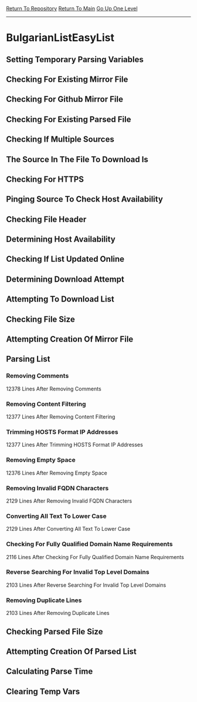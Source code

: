 [Return To Repository](https://github.com/deathbybandaid/piholeparser/)
[Return To Main](https://github.com/deathbybandaid/piholeparser/blob/master/RecentRunLogs/Mainlog.md)
[Go Up One Level](https://github.com/deathbybandaid/piholeparser/blob/master/RecentRunLogs/TopLevelScripts/30-Processing-Blacklists.md)
____________________________________
# BulgarianListEasyList
## Setting Temporary Parsing Variables
## Checking For Existing Mirror File
## Checking For Github Mirror File
## Checking For Existing Parsed File
## Checking If Multiple Sources
## The Source In The File To Download Is
## Checking For HTTPS
## Pinging Source To Check Host Availability
## Checking File Header
## Determining Host Availability
## Checking If List Updated Online
## Determining Download Attempt
## Attempting To Download List
## Checking File Size
## Attempting Creation Of Mirror File
## Parsing List
### Removing Comments
12378 Lines After Removing Comments
### Removing Content Filtering
12377 Lines After Removing Content Filtering
### Trimming HOSTS Format IP Addresses
12377 Lines After Trimming HOSTS Format IP Addresses
### Removing Empty Space
12376 Lines After Removing Empty Space
### Removing Invalid FQDN Characters
2129 Lines After Removing Invalid FQDN Characters
### Converting All Text To Lower Case
2129 Lines After Converting All Text To Lower Case
### Checking For Fully Qualified Domain Name Requirements
2116 Lines After Checking For Fully Qualified Domain Name Requirements
### Reverse Searching For Invalid Top Level Domains
2103 Lines After Reverse Searching For Invalid Top Level Domains
### Removing Duplicate Lines
2103 Lines After Removing Duplicate Lines
## Checking Parsed File Size
## Attempting Creation Of Parsed List
## Calculating Parse Time
## Clearing Temp Vars
